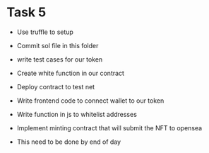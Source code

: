 # Task 5

- Use truffle to setup

- Commit sol file in this folder

- write test cases for our token

- Create white function in our contract

- Deploy contract to test net

- Write frontend code to connect wallet to our token

- Write function in js to whitelist addresses

- Implement minting contract that will submit the NFT to opensea

- This need to be done by end of day

